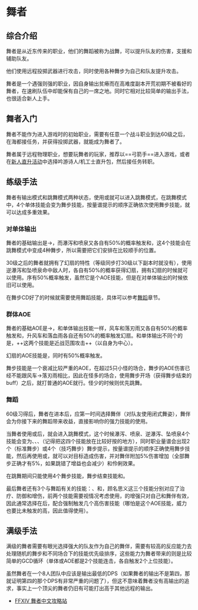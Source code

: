 # 舞者
<FloatTOC />

## 综合介绍

舞者是从近东传来的职业，他们的舞蹈被称为战舞，可以提升队友的伤害，支援和辅助队友。

他们使用远程投掷武器进行攻击，同时使用各种舞步为自己和队友提升攻击。

舞者是一个遇强则强的职业，因自身输出贫瘠而在高难度副本开荒初期不被看好的舞者，在速刷队伍中却能保有自己的一席之地。同时它相对比较简单的输出手法，也很适合新人上手。

## 舞者入门

舞者不能作为进入游戏时的初始职业，需要有任意一个战斗职业到达60级之后，在海都接任务<quest name="舞者降临" />，并获得投掷武器，就能成为舞者了。

舞者属于远程物理职业，想要玩舞者的玩家，推荐以==弓箭手==进入游戏，或者在[新人直升活动](/before/pay.htm#萌新招待领多重福利)中选择吟游诗人/机工士直升包，然后接任务<quest name="舞者降临" />转职。

## 练级手法

舞者有输出模式和跳舞模式两种状态，使用<Action name="标准舞步" />或<Action name="技巧舞步" />就可以进入跳舞模式，在跳舞模式中，4个单体技能会变为舞步技能，按量谱提示的顺序正确依次使用舞步技能，就可以达成多重效果。

### 对单体输出

舞者的基础输出是<Action name="瀑泻" />→<Action name="喷泉" />，而瀑泻和喷泉又各自有50%的概率触发<Action name="逆瀑泻" />和<Action name="坠喷泉" />，这4个技能会在跳舞模式中变成4种舞步，所以需要把它们安排在比较顺手的位置。

30级之后的舞者就拥有了幻扇的特性（等级同步打30级以下副本时就没有），使用逆瀑泻和坠喷泉命中敌人时，各自有50%的概率获得幻扇，拥有幻扇的时候就可以使用<Action name="扇舞·序" />。序有50%概率触发<Action name="扇舞·急" />，虽然它是个AOE技能，但是在对单体输出的时候依旧可以使用。

在舞步CD好了的时候就需要使用舞蹈技能，具体可以参考[舞蹈](#舞蹈)章节。

### 群体AOE

舞者的基础AOE是<Action name="风车" />→<Action name="落刃雨" />，和单体输出技能一样，风车和落刃雨又各自有50%的概率触发<Action name="升风车" />和<Action name="落血雨" />，升风车和落血雨各自还有50%的概率触发幻扇。和单体输出不同个的是，++这两个技能是近战范围攻击++（以自身为中心）。

幻扇的AOE技能是<Action name="扇舞·破" />，同时有50%概率触发<Action name="扇舞·急" />。

舞步技能是一个衰减比较严重的AOE，在超过5只小怪的场合，舞步的AOE伤害已经不能跟风车→落刃雨相比，因此在怪多的场合，使用舞步开场（获得舞步结束的buff）之后，就打普通的AOE就行。怪少的时候则优先跳舞。

### 舞蹈

60级习得<Action name="闭式舞姿" />后，舞者在进本后，应第一时间选择舞伴（对队友使用闭式舞姿），舞伴会为你接下来的舞蹈带来收益，直接影响你的强力技能<Action name="剑舞" />的使用。

当舞者使用<Action name="标准舞步" />或<Action name="技巧舞步" />后，就会进入跳舞模式，这个时候瀑泻、喷泉、逆瀑泻、坠喷泉4个技能会变为<Action name="蔷薇曲脚步" />、<Action name="小鸟交叠跳" />、<Action name="绿叶小踢腿" />、<Action name="金冠趾尖转" />（记得把这四个技能放在比较好按的地方），同时职业量谱会出现2个（标准舞步）或4个（技巧舞步）舞步提示，按量谱提示的顺序正确使用舞步技能，然后再使用<Action name="标准舞步结束" />或<Action name="技巧舞步结束" />，就可以对目标造成伤害，并对舞伴附加5%伤害增加（全部舞步正确才有5%，如果跳错了增益也会减少）和伶俐效果。

在跳舞期间只能使用4个舞步技能，舞步结束技能和<Action name="前冲步" />。

最后舞者还有3个与舞蹈有关的技能：<Action name="治疗之华尔兹" />、<Action name="防守之桑巴" />和<Action name="进攻之探戈" />，顾名思义这三个技能分别对应了治疗、防御和增伤，前两个技能需要视情况考虑使用，<Action name="进攻之探戈" />的增强只对自己和舞伴有效，因此通常选择在<Action name="技巧舞步结束" />后，配合<Action name="百花争艳" />强制触发几个高伤害技能（哪怕是<Action name="落血雨" />这个AOE技能，威力也要比未触发的<Action name="喷泉" />高，因此值得使用）。

## 满级手法

满级的舞者需要有眼光选择强大的队友作为自己的舞伴，需要有较高的反应能力去处理随机的舞步和不同场合下的技能优先级排序，这些能力为舞者带来的则是比较简单的GCD循环（单体或AOE都是2个技能连击，各自触发2个上位技能）。

虽然舞者在一个8人团队中应该是输出最低的DPS（如果舞者的输出不是第四，那就证明第四的那个DPS有非常严重的问题了），但这不意味着舞者没有高输出的追求，事实上一个顶尖的舞者仍旧有可能打出高于其他远程的输出。

* [FFXIV 舞者中文攻略站](https://dnc.yorushika.co/posts/)